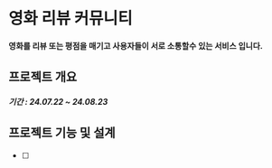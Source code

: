 # 영화 리뷰 커뮤니티
#### 영화를 리뷰 또는 평점을 매기고 사용자들이 서로 소통할수 있는 서비스 입니다.

## 프로젝트 개요
##### 기간 : 24.07.22 ~ 24.08.23


## 프로젝트 기능 및 설계
- [ ] 
